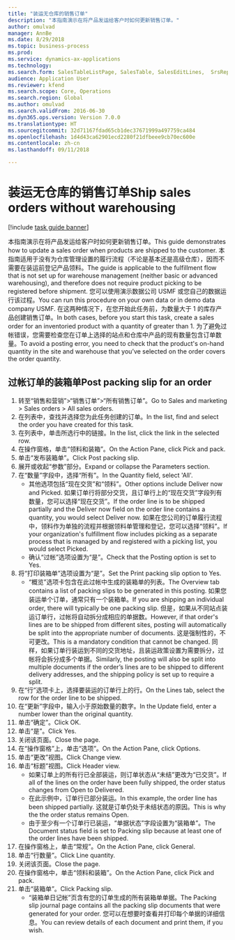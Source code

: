 ```yaml
--- 
title: "装运无仓库的销售订单"
description: "本指南演示在将产品发运给客户时如何更新销售订单。"
author: omulvad
manager: AnnBe
ms.date: 8/29/2018
ms.topic: business-process
ms.prod: 
ms.service: dynamics-ax-applications
ms.technology: 
ms.search.form: SalesTableListPage, SalesTable, SalesEditLines,  SrsReportViewerForm, SalesTableLineQuantity, CustPackingSlipJournal
audience: Application User
ms.reviewer: kfend
ms.search.scope: Core, Operations
ms.search.region: Global
ms.author: omulvad
ms.search.validFrom: 2016-06-30
ms.dyn365.ops.version: Version 7.0.0
ms.translationtype: HT
ms.sourcegitcommit: 32d71167fdad65cb1dec37671999a497759ca484
ms.openlocfilehash: 1d4d43ca62901ecd2280f21dfbeee9cb70ec600e
ms.contentlocale: zh-cn
ms.lasthandoff: 09/11/2018

---
```

# <a name="ship-sales-orders-without-warehousing"></a><span data-ttu-id="6b0a0-103">装运无仓库的销售订单</span><span class="sxs-lookup"><span data-stu-id="6b0a0-103">Ship sales orders without warehousing</span></span>

[!include [task guide banner](../../includes/task-guide-banner.md)]

<span data-ttu-id="6b0a0-104">本指南演示在将产品发运给客户时如何更新销售订单。</span><span class="sxs-lookup"><span data-stu-id="6b0a0-104">This guide demonstrates how to update a sales order when products are shipped to the customer.</span></span> <span data-ttu-id="6b0a0-105">本指南适用于没有为仓库管理设置的履行流程（不论是基本还是高级仓库），因而不需要在装运前登记产品领料。</span><span class="sxs-lookup"><span data-stu-id="6b0a0-105">The guide is applicable to the fulfillment flow that is not set up for warehouse management (neither basic or advanced warehousing), and therefore does not require product picking to be registered before shipment.</span></span> <span data-ttu-id="6b0a0-106">您可以使用演示数据公司 USMF 或您自己的数据运行该过程。</span><span class="sxs-lookup"><span data-stu-id="6b0a0-106">You can run this procedure on your own data or in demo data company USMF.</span></span> <span data-ttu-id="6b0a0-107">在这两种情况下，在您开始此任务前，为数量大于 1 的库存产品创建销售订单。</span><span class="sxs-lookup"><span data-stu-id="6b0a0-107">In both cases, before you start this task, create a sales order for an inventoried product with a quantity of greater than 1.</span></span> <span data-ttu-id="6b0a0-108">为了避免过帐错误，您需要检查您在订单上选择的站点和仓库中产品的现有数量包含订单数量。</span><span class="sxs-lookup"><span data-stu-id="6b0a0-108">To avoid a posting error, you need to check that the product's on-hand quantity in the site and warehouse that you’ve selected on the order covers the order quantity.</span></span>


## <a name="post-packing-slip-for-an-order"></a><span data-ttu-id="6b0a0-109">过帐订单的装箱单</span><span class="sxs-lookup"><span data-stu-id="6b0a0-109">Post packing slip for an order</span></span>
1. <span data-ttu-id="6b0a0-110">转至“销售和营销”>“销售订单”>“所有销售订单”。</span><span class="sxs-lookup"><span data-stu-id="6b0a0-110">Go to Sales and marketing > Sales orders > All sales orders.</span></span>
2. <span data-ttu-id="6b0a0-111">在列表中，查找并选择您为此任务创建的订单。</span><span class="sxs-lookup"><span data-stu-id="6b0a0-111">In the list, find and select the order you have created for this task.</span></span>
3. <span data-ttu-id="6b0a0-112">在列表中，单击所选行中的链接。</span><span class="sxs-lookup"><span data-stu-id="6b0a0-112">In the list, click the link in the selected row.</span></span>
4. <span data-ttu-id="6b0a0-113">在操作窗格，单击“领料和装箱”。</span><span class="sxs-lookup"><span data-stu-id="6b0a0-113">On the Action Pane, click Pick and pack.</span></span>
5. <span data-ttu-id="6b0a0-114">单击“发布装箱单”。</span><span class="sxs-lookup"><span data-stu-id="6b0a0-114">Click Post packing slip.</span></span>
6. <span data-ttu-id="6b0a0-115">展开或收起“参数”部分。</span><span class="sxs-lookup"><span data-stu-id="6b0a0-115">Expand or collapse the Parameters section.</span></span>
7. <span data-ttu-id="6b0a0-116">在“数量”字段中，选择“所有”。</span><span class="sxs-lookup"><span data-stu-id="6b0a0-116">In the Quantity field, select 'All'.</span></span>
    * <span data-ttu-id="6b0a0-117">其他选项包括“现在交货”和“领料”。</span><span class="sxs-lookup"><span data-stu-id="6b0a0-117">Other options include Deliver now and Picked.</span></span> <span data-ttu-id="6b0a0-118">如果订单行将部分交货，且订单行上的“现在交货”字段列有数量，您可以选择“现在交货”。</span><span class="sxs-lookup"><span data-stu-id="6b0a0-118">If the order line is to be shipped partially and the Deliver now field on the order line contains a quantity, you would select Deliver now.</span></span> <span data-ttu-id="6b0a0-119">如果在您公司的订单履行流程中，领料作为单独的流程并根据领料单管理和登记，您可以选择“领料”。</span><span class="sxs-lookup"><span data-stu-id="6b0a0-119">If your organization's fulfillment flow includes picking as a separate process that is managed by and registered with a picking list, you would select Picked.</span></span>  
    * <span data-ttu-id="6b0a0-120">确认“过帐”选项设置为“是”。</span><span class="sxs-lookup"><span data-stu-id="6b0a0-120">Check that the Posting option is set to Yes.</span></span>  
8. <span data-ttu-id="6b0a0-121">将“打印装箱单”选项设置为“是”。</span><span class="sxs-lookup"><span data-stu-id="6b0a0-121">Set the Print packing slip option to Yes.</span></span>
    * <span data-ttu-id="6b0a0-122">“概览”选项卡包含在此过帐中生成的装箱单的列表。</span><span class="sxs-lookup"><span data-stu-id="6b0a0-122">The Overview tab contains a list of packing slips to be generated in this posting.</span></span> <span data-ttu-id="6b0a0-123">如果您装运单个订单，通常只有一个装箱单。</span><span class="sxs-lookup"><span data-stu-id="6b0a0-123">If you are shipping an individual order, there will typically be one packing slip.</span></span> <span data-ttu-id="6b0a0-124">但是，如果从不同站点装运订单行，过帐将自动拆分成相应的单据数。</span><span class="sxs-lookup"><span data-stu-id="6b0a0-124">However, if that order's lines are to be shipped from different sites, posting will automatically be split into the appropriate number of documents.</span></span> <span data-ttu-id="6b0a0-125">这是强制性的，不可更改。</span><span class="sxs-lookup"><span data-stu-id="6b0a0-125">This is a mandatory condition that cannot be changed.</span></span> <span data-ttu-id="6b0a0-126">同样，如果订单行装运到不同的交货地址，且装运政策设置为需要拆分，过帐将会拆分成多个单据。</span><span class="sxs-lookup"><span data-stu-id="6b0a0-126">Similarly, the posting will also be split into multiple documents if the order’s lines are to be shipped to different delivery addresses, and the shipping policy is set up to require a split.</span></span>  
9. <span data-ttu-id="6b0a0-127">在“行”选项卡上，选择要装运的订单行上的行。</span><span class="sxs-lookup"><span data-stu-id="6b0a0-127">On the Lines tab, select the row for the order line to be shipped.</span></span>
10. <span data-ttu-id="6b0a0-128">在“更新”字段中，输入小于原始数量的数字。</span><span class="sxs-lookup"><span data-stu-id="6b0a0-128">In the Update field, enter a number lower than the original quantity.</span></span>
11. <span data-ttu-id="6b0a0-129">单击“确定”。</span><span class="sxs-lookup"><span data-stu-id="6b0a0-129">Click OK.</span></span>
12. <span data-ttu-id="6b0a0-130">单击“是”。</span><span class="sxs-lookup"><span data-stu-id="6b0a0-130">Click Yes.</span></span>
13. <span data-ttu-id="6b0a0-131">关闭该页面。</span><span class="sxs-lookup"><span data-stu-id="6b0a0-131">Close the page.</span></span>
14. <span data-ttu-id="6b0a0-132">在“操作窗格”上，单击“选项”。</span><span class="sxs-lookup"><span data-stu-id="6b0a0-132">On the Action Pane, click Options.</span></span>
15. <span data-ttu-id="6b0a0-133">单击“更改”视图。</span><span class="sxs-lookup"><span data-stu-id="6b0a0-133">Click Change view.</span></span>
16. <span data-ttu-id="6b0a0-134">单击“标题”视图。</span><span class="sxs-lookup"><span data-stu-id="6b0a0-134">Click Header view.</span></span>
    * <span data-ttu-id="6b0a0-135">如果订单上的所有行已全部装运，则订单状态从“未结”更改为“已交货”。</span><span class="sxs-lookup"><span data-stu-id="6b0a0-135">If all of the lines on the order have been fully shipped, the order status changes from Open to Delivered.</span></span>  
    * <span data-ttu-id="6b0a0-136">在此示例中，订单行已部分装运。</span><span class="sxs-lookup"><span data-stu-id="6b0a0-136">In this example, the order line has been shipped partially.</span></span> <span data-ttu-id="6b0a0-137">这就是订单仍处于未结状态的原因。</span><span class="sxs-lookup"><span data-stu-id="6b0a0-137">This is why the the order status remains Open.</span></span>     
    * <span data-ttu-id="6b0a0-138">由于至少有一个订单行已装运，“单据状态”字段设置为“装箱单”。</span><span class="sxs-lookup"><span data-stu-id="6b0a0-138">The Document status field is set to Packing slip because at least one of the order lines have been shipped.</span></span>  
17. <span data-ttu-id="6b0a0-139">在操作窗格上，单击“常规”。</span><span class="sxs-lookup"><span data-stu-id="6b0a0-139">On the Action Pane, click General.</span></span>
18. <span data-ttu-id="6b0a0-140">单击“行数量”。</span><span class="sxs-lookup"><span data-stu-id="6b0a0-140">Click Line quantity.</span></span>
19. <span data-ttu-id="6b0a0-141">关闭该页面。</span><span class="sxs-lookup"><span data-stu-id="6b0a0-141">Close the page.</span></span>
20. <span data-ttu-id="6b0a0-142">在操作窗格中，单击“领料和装箱”。</span><span class="sxs-lookup"><span data-stu-id="6b0a0-142">On the Action Pane, click Pick and pack.</span></span>
21. <span data-ttu-id="6b0a0-143">单击“装箱单”。</span><span class="sxs-lookup"><span data-stu-id="6b0a0-143">Click Packing slip.</span></span>
    * <span data-ttu-id="6b0a0-144">“装箱单日记帐”页含有您的订单生成的所有装箱单单据。</span><span class="sxs-lookup"><span data-stu-id="6b0a0-144">The Packing slip journal page contains all the packing slip documents that were generated for your order.</span></span> <span data-ttu-id="6b0a0-145">您可以在想要时查看并打印每个单据的详细信息。</span><span class="sxs-lookup"><span data-stu-id="6b0a0-145">You can review details of each document and print them, if you wish.</span></span>  



